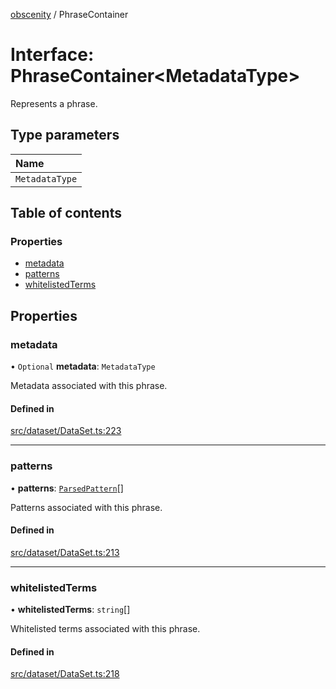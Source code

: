 [obscenity](../README.md) / PhraseContainer

# Interface: PhraseContainer<MetadataType\>

Represents a phrase.

## Type parameters

| Name |
| :------ |
| `MetadataType` |

## Table of contents

### Properties

- [metadata](PhraseContainer.md#metadata)
- [patterns](PhraseContainer.md#patterns)
- [whitelistedTerms](PhraseContainer.md#whitelistedterms)

## Properties

### metadata

• `Optional` **metadata**: `MetadataType`

Metadata associated with this phrase.

#### Defined in

[src/dataset/DataSet.ts:223](https://github.com/jo3-l/obscenity/blob/d2c70b7/src/dataset/DataSet.ts#L223)

___

### patterns

• **patterns**: [`ParsedPattern`](ParsedPattern.md)[]

Patterns associated with this phrase.

#### Defined in

[src/dataset/DataSet.ts:213](https://github.com/jo3-l/obscenity/blob/d2c70b7/src/dataset/DataSet.ts#L213)

___

### whitelistedTerms

• **whitelistedTerms**: `string`[]

Whitelisted terms associated with this phrase.

#### Defined in

[src/dataset/DataSet.ts:218](https://github.com/jo3-l/obscenity/blob/d2c70b7/src/dataset/DataSet.ts#L218)
